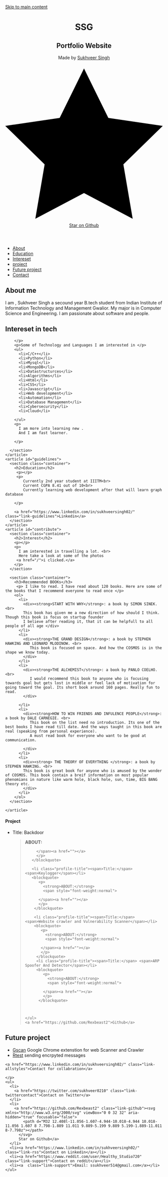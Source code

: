 <!DOCTYPE html>
<html lang="en">
<head>
   <meta charset="UTF-8">
   <meta http-equiv="X-UA-Compatible" content="IE=edge">
   <meta name="viewport" content="width=device-width, initial-scale=1.0">
   <title>SUKHVEER</title>
   <link rel="stylesheet" href="sty.css">
</head>
<body>
   <a href="#main" class="skip-link">Skip to main content</a>
<header>
  <div class="container">
    <h1>SSG</h1>
    <h2>Portfolio Website</h2>
    <p>
      Made by <a href="https://twitter.com/sukhveer0210">Sukhveer Singh</a>
    </p>
    <a href="https://github.com/Rexbeast2/personal_website" class="link-github"><span><svg xmlns="http://www.w3.org/2000/svg" viewBox="0 0 32 32" aria-hidden="true" focusable="false">
          <path d="M32 12.408l-11.056-1.607-4.944-10.018-4.944 10.018-11.056 1.607 8 7.798-1.889 11.011 9.889-5.199 9.889 5.199-1.889-11.011 8-7.798z"></path>
        </svg>
      </span>
      Star on Github</a>
  </div>
</header>
<nav>
  <ul>
    <li><a href="#about">About</a></li>
    <li><a href="#guidelines">Education</a></li>
    <li><a href="#contribute">Intereset</a></li>
    <li><a href="#files">project</a></li>
    <li><a href="#futurepro">Future project</a></li>
    <li><a href="#contact">Contact</a></li>
  </ul>
</nav>

<main id="main" tabIndex="-1">
  <div class="container">
    <article id="about">
      <section class="container">
        <h2>About me </h2>
        <p>
          I am , <a>Sukhveer Singh</a> a secound year B.tech student from Indian Institute of Information Technology and Management Gwalior.
          My major is in Computer Science and Engineering.
          I am passionate about software and people.   
        </p>
        <p>
     <!--     <strong>Style Stage</strong> seeks to rekindle that spirit by providing this page as
          the base HTML for contributors - like you! - to re-style by submitting an alternate
          stylesheet.-->
        </p>
      </section>
      <section class="container">
        <h2>Intereset in tech</h2>
        <p>
          
        </p>
        <p>Some of Technology and Languages I am interested in </p>
        <ul>
          <li>C/C++</li>
          <li>Python</li>
          <li>Mysql</li>
          <li>MongoDB</li>
          <li>Datastructurces</li>
          <li>Algorithms</li>
          <li>Html</li>
          <li>CSS</li>
          <li>Javascript</li>
          <li>Web development</li>
          <li>Automation</li>
          <li>Database Management</li>
          <li>Cybersecurity</li>
          <li>Cloud</li>
          
        </ul>
        <p>
          I am more into learning new . 
          And I am fast learner.
          
        </p>
        
      </section>
    </article>
    <article id="guidelines">
      <section class="container">
        <h2>Education</h2>
         <p></p>
         <p>
            Currently 2nd year student at IIITM<br> 
            Current CGPA 8.41 out of 10<br>
            Currently learning web development after that will learn graph database  

        </p>
        
        <a href="https://www.linkedin.com/in/sukhveersingh02/" class="link-guidelines">Linkedin</a>
      </section>
    </article>
    <article id="contribute">
      <section class="container">
        <h2>Interest</h2>
        <p></p>
        <p>
          I am interested in travelling a lot. <br>
          Here take a look at some of the photos 
         <a href="/">i clicked.</a>
        </p>
      </section>
      
      <section class="container">
        <h3>Recommended BOOKs</h3>
         <p> I like to read. I have read about 120 books. Here are some of the books that I recommend everyone to read once </p>
        <ol>
          <li>
            <div><strong>START WITH WHY</strong>: a book by SIMON SINEK. <br>
            This book has given me a new direction of how should I think. Though this book is focus on startup founder 
            I believe after reading it, that it can be helpfull to all people of all age </div>
          </li>
          <li>
            <div><strong>THE GRAND DESIGN</strong>: a book by STEPHEN HAWKING AND LEONARD MLODINOW. <br>
               This book is focused on space. And how the COSMOS is in the shape we know today. 
            </div>
          </li>
          <li>
            <div><strong>THE ALCHEMIST</strong>: a book by PANLO COELHO. <br>
               I would recommend this book to anyone who is focusing towards goal but gets lost in middle or feel lack of motivation for going toward the goal. Its short book around 160 pages. Really fun to read.
            </div>
            
          </li>
          <li>
            <div><strong>HOW TO WIN FRIENDS AND INFULENCE PEOPLE</strong>: a book by DALE CARNEGIE. <br>
               This book on the list need no introduction. Its one of the best books I have read till date. And the ways taught in this book are real (speaking from personal experience). 
               A must read book for everyone who want to be good at communication.

            </div>
          </li>
          <li>
            <div><strong> THE THEORY OF EVERYTHING </strong>: a book by STEPHEN HAWKING. <br>
            This book is great book for anyone who is amused by the wonder of COSMOS. This book contain a breif information on most popular phenomians in nature like warm hole, black hole, sun, time, BIG BANG theory etc. 
            </div>
          </li>
        </ol>
      </section>
     
    </article>
  </div>
</main>
<aside class="profile" aria-labelledby="profile-title">
  <div class="container" id = "files">
    <h4 id="profile-title">Project</h4>
    <ul>
      <li class="profile-title"><span>Title:</span> <span>Backdoor</span></li>
      <blockquote>
         <p>
           <strong>ABOUT:</strong> 
           <span style="font-weight:normal">
               
         </span><a href=""></a>
         </p>
       </blockquote>

       <li class="profile-title"><span>Title:</span> <span>Keylogger</span></li>
       <blockquote>
          <p>
            <strong>ABOUT:</strong> 
            <span style="font-weight:normal">
                
          </span><a href=""></a>
          </p>
        </blockquote>
 
        <li class="profile-title"><span>Title:</span> <span>Website crawler and Vulnerability Scanner</span></li>
        <blockquote>
           <p>
             <strong>ABOUT:</strong> 
             <span style="font-weight:normal">
                 
           </span><a href=""></a>
           </p>
         </blockquote>
         <li class="profile-title"><span>Title:</span> <span>ARP Spoofer And Detector</span></li>
         <blockquote>
            <p>
              <strong>ABOUT:</strong> 
              <span style="font-weight:normal">
                  
            </span><a href=""></a>
            </p>
          </blockquote>
   
  

    </ul>
    <a href="https://github.com/Rexbeast2">Github</a>
  </div>
</aside>


<aside id="styles">
  <div class="container" id = "futurepro">
    <h2>Future project</h2>
    <ul class="features">
      <li>
        <span>
          <a><u>Gscan</u><span aria-hidden="true"></span></a>
          <span>Google Chrome extenstion for web Scanner and Crawler</span>
        </span>
      </li>
      <li>
        <span>
          <a><u>Rtest</u><span aria-hidden="true"></span></a>
          <span>sending encrpyted messages</span>
        </span>
      </li>
   </ul>

   

    <a href="https://www.linkedin.com/in/sukhveersingh02/" class="link-allstyles">Contact for collabration</a>
  </div>
</aside>






<footer class="page-footer" >
  <div class="container" id ="contact">
    <p>
      
    </p>
    <ul>
      <li>
        <a href="https://twitter.com/sukhveer0210" class="link-twittercontact">Contact on Twitter</a>
      </li>
      <li>
        <a href="https://github.com/Rexbeast2" class="link-github"><svg xmlns="http://www.w3.org/2000/svg" viewBox="0 0 32 32" aria-hidden="true" focusable="false">
            <path d="M32 12.408l-11.056-1.607-4.944-10.018-4.944 10.018-11.056 1.607 8 7.798-1.889 11.011 9.889-5.199 9.889 5.199-1.889-11.011 8-7.798z"></path>
          </svg>
          Star on Github</a>
      </li>
      <li><a href="https://www.linkedin.com/in/sukhveersingh02/" class="link-rss">Contact on Linkedin</a></li>
      <li><a href="https://www.reddit.com/user/Healthy_Studio720" class="link-support">Contact on reddit</a></li>
      <li><a  class="link-support">Email: ssukhveer514@gmail.com</a></li>
    </ul>
   
  </div>
</footer>

</body>
</html>
